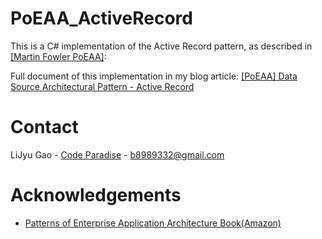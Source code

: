 # PoEAA_ActiveRecord

This is a C# implementation of the Active Record pattern, as described in
[\[Martin Fowler PoEAA\]](https://www.martinfowler.com/eaaCatalog/activeRecord.html):

Full document of this implementation in my blog article: [[PoEAA] Data Source Architectural Pattern - Active Record](https://glj8989332.blogspot.com/2021/07/poeaa-data-source-architectural-pattern-active-record.html)

# Contact

LiJyu Gao - [Code Paradise](http://glj8989332.blogspot.com/) - b8989332@gmail.com


# Acknowledgements
* [Patterns of Enterprise Application Architecture Book(Amazon)](https://amzn.to/3gV8eak)
